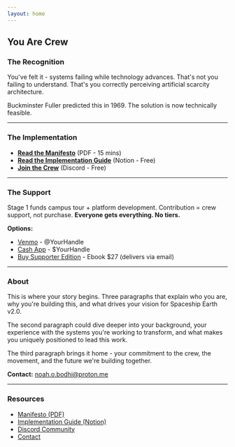 ```yaml
---
layout: home
---
```


## You Are Crew

### The Recognition

You've felt it - systems failing while technology advances.
That's not you failing to understand. That's you correctly
perceiving artificial scarcity architecture.

Buckminster Fuller predicted this in 1969.
The solution is now technically feasible.

---

### The Implementation

- **[Read the Manifesto](#)** (PDF - 15 mins)
- **[Read the Implementation Guide](#)** (Notion - Free)
- **[Join the Crew](#)** (Discord - Free)

---

### The Support

Stage 1 funds campus tour + platform development.
Contribution = crew support, not purchase.
**Everyone gets everything. No tiers.**

**Options:**
- [Venmo](#) - @YourHandle
- [Cash App](#) - $YourHandle
- [Buy Supporter Edition](#) - Ebook $27 (delivers via email)

---

### About

This is where your story begins. Three paragraphs that explain who you are, why you're building this, and what drives your vision for Spaceship Earth v2.0.

The second paragraph could dive deeper into your background, your experience with the systems you're working to transform, and what makes you uniquely positioned to lead this work.

The third paragraph brings it home - your commitment to the crew, the movement, and the future we're building together.

**Contact:** [noah.o.bodhi@proton.me](mailto:noah.o.bodhi@proton.me)

---

### Resources

- [Manifesto (PDF)](#)
- [Implementation Guide (Notion)](#)
- [Discord Community](#)
- [Contact](mailto:noah.o.bodhi@proton.me)